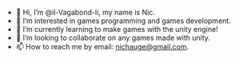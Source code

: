 - 👋 Hi, I’m @il-Vagabond-li, my name is Nic.
- 👀 I’m interested in games programming and games development. 
- 🌱 I’m currently learning to make games with the unity engine!
- 💞️ I’m looking to collaborate on any games made with unity.
- 📫 How to reach me by email: nichauge@gmail.com.

<!---
il-Vagabond-li/il-Vagabond-li is a ✨ special ✨ repository because its `README.md` (this file) appears on your GitHub profile.
You can click the Preview link to take a look at your changes.
--->
